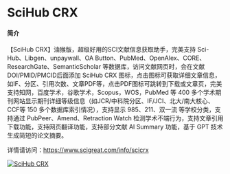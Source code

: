 # SciHub CRX

#### 简介

【SciHub CRX】油猴版，超级好用的SCI文献信息获取助手，完美支持 Sci-Hub、Libgen、unpaywall、OA Button、PubMed、OpenAlex、CORE、ResearchGate、SemanticScholar 等数据库，访问文献网页时，会在文献DOI/PMID/PMCID后面添加 SciHub CRX 图标，点击图标可获取详细文章信息，如IF、分区、引用次数、文章PDF等，点击PDF图标可跳转到下载或文章页，完美支持知网，百度学术，谷歌学术，Scopus，WOS，PubMed 等 400 多个学术期刊网站显示期刊详细等级信息（如JCR/中科院分区、IF/JCI、北大/南大核心、CCF等 150 多个数据库索引情况），支持显示 985、211、双一流 等学校分类，支持通过 PubPeer、Amend、Retraction Watch 检测学术不端行为，支持文章引用下载功能，支持网页翻译功能，支持部分文献 AI Summary 功能，基于 GPT 技术生成简短的论文摘要。

详情请访问：https://www.scigreat.com/info/scicrx

[![SciHub CRX](https://pic.rmb.bdstatic.com/bjh/5367ee0809fcdcc074c18263e12c887e.jpeg "SciHub CRX")](https://www.scigreat.com/info/scicrx)
